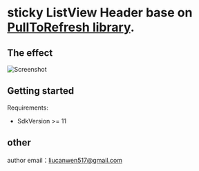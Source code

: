 sticky ListView Header base on [PullToRefresh library](http://developer.android.com/tools/help/lint.html).
===================

## The effect
![Screenshot](https://github.com/kk-java/StickyPtrListHeader/raw/master/intro.gif)


## Getting started
Requirements:

* SdkVersion >= 11


## other
author email：liucanwen517@gmail.com
